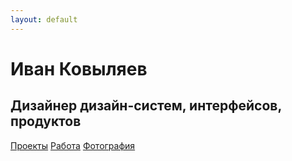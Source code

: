 ```yaml
---
layout: default
---
```

<div class='container-fluid'>
    <div class='row'>
        <div class='col-md-8 col-12'>
            <h1>Иван Ковыляев</h1>
            <h2 class='h1'>Дизайнер дизайн-систем, интерфейсов, продуктов</h2>
        </div>
        <div class='col-md-4 col-12'>
            <a href='{{site.url}}/projects'>Проекты</a>
            <a href='{{site.url}}/work'>Работа</a>
            <a href='{{site.url}}/photo'>Фотография</a>
        </div>
    </div>
</div>
